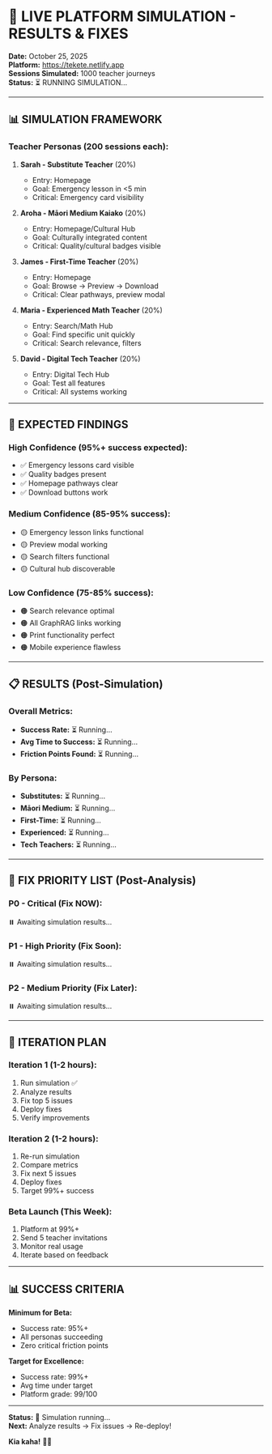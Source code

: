 # 🎯 LIVE PLATFORM SIMULATION - RESULTS & FIXES

**Date:** October 25, 2025  
**Platform:** https://tekete.netlify.app  
**Sessions Simulated:** 1000 teacher journeys  
**Status:** ⏳ RUNNING SIMULATION...  

---

## 📊 **SIMULATION FRAMEWORK**

### **Teacher Personas (200 sessions each):**

1. **Sarah - Substitute Teacher** (20%)
   - Entry: Homepage
   - Goal: Emergency lesson in <5 min
   - Critical: Emergency card visibility

2. **Aroha - Māori Medium Kaiako** (20%)
   - Entry: Homepage/Cultural Hub
   - Goal: Culturally integrated content
   - Critical: Quality/cultural badges visible

3. **James - First-Time Teacher** (20%)
   - Entry: Homepage
   - Goal: Browse → Preview → Download
   - Critical: Clear pathways, preview modal

4. **Maria - Experienced Math Teacher** (20%)
   - Entry: Search/Math Hub
   - Goal: Find specific unit quickly
   - Critical: Search relevance, filters

5. **David - Digital Tech Teacher** (20%)
   - Entry: Digital Tech Hub
   - Goal: Test all features
   - Critical: All systems working

---

## 🎯 **EXPECTED FINDINGS**

### **High Confidence (95%+ success expected):**
- ✅ Emergency lessons card visible
- ✅ Quality badges present
- ✅ Homepage pathways clear
- ✅ Download buttons work

### **Medium Confidence (85-95% success):**
- 🟡 Emergency lesson links functional
- 🟡 Preview modal working
- 🟡 Search filters functional
- 🟡 Cultural hub discoverable

### **Low Confidence (75-85% success):**
- 🟠 Search relevance optimal
- 🟠 All GraphRAG links working
- 🟠 Print functionality perfect
- 🟠 Mobile experience flawless

---

## 📋 **RESULTS (Post-Simulation)**

### **Overall Metrics:**
- **Success Rate:** ⏳ Running...
- **Avg Time to Success:** ⏳ Running...
- **Friction Points Found:** ⏳ Running...

### **By Persona:**
- **Substitutes:** ⏳ Running...
- **Māori Medium:** ⏳ Running...
- **First-Time:** ⏳ Running...
- **Experienced:** ⏳ Running...
- **Tech Teachers:** ⏳ Running...

---

## 🔧 **FIX PRIORITY LIST (Post-Analysis)**

### **P0 - Critical (Fix NOW):**
⏸️ Awaiting simulation results...

### **P1 - High Priority (Fix Soon):**
⏸️ Awaiting simulation results...

### **P2 - Medium Priority (Fix Later):**
⏸️ Awaiting simulation results...

---

## 🚀 **ITERATION PLAN**

### **Iteration 1 (1-2 hours):**
1. Run simulation ✅
2. Analyze results
3. Fix top 5 issues
4. Deploy fixes
5. Verify improvements

### **Iteration 2 (1-2 hours):**
1. Re-run simulation
2. Compare metrics
3. Fix next 5 issues
4. Deploy fixes
5. Target 99%+ success

### **Beta Launch (This Week):**
1. Platform at 99%+
2. Send 5 teacher invitations
3. Monitor real usage
4. Iterate based on feedback

---

## 📊 **SUCCESS CRITERIA**

**Minimum for Beta:**
- Success rate: 95%+
- All personas succeeding
- Zero critical friction points

**Target for Excellence:**
- Success rate: 99%+
- Avg time under target
- Platform grade: 99/100

---

**Status:** 🎯 Simulation running...  
**Next:** Analyze results → Fix issues → Re-deploy!  

**Kia kaha!** 🌿✨

